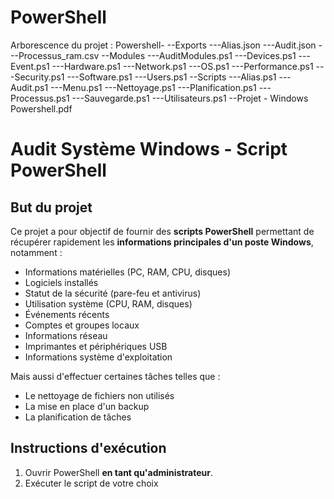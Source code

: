 # PowerShell 
Arborescence du projet :
Powershell-
          --Exports
          ---Alias.json
          ---Audit.json
          ---Processus_ram.csv
          --Modules
          ---AuditModules.ps1
          ---Devices.ps1
          ---Event.ps1
          ---Hardware.ps1
          ---Network.ps1
          ---OS.ps1
          ---Performance.ps1
          ---Security.ps1
          ---Software.ps1
          ---Users.ps1
          --Scripts
          ---Alias.ps1
          ---Audit.ps1
          ---Menu.ps1
          ---Nettoyage.ps1
          ---Planification.ps1
          ---Processus.ps1
          ---Sauvegarde.ps1
          ---Utilisateurs.ps1
          --Projet - Windows Powershell.pdf

# Audit Système Windows - Script PowerShell

##  But du projet

Ce projet a pour objectif de fournir des **scripts PowerShell** permettant de récupérer rapidement les **informations principales d'un poste Windows**, notamment :

- Informations matérielles (PC, RAM, CPU, disques)
- Logiciels installés
- Statut de la sécurité (pare-feu et antivirus)
- Utilisation système (CPU, RAM, disques)
- Événements récents
- Comptes et groupes locaux
- Informations réseau
- Imprimantes et périphériques USB
- Informations système d'exploitation

Mais aussi d'effectuer certaines tâches telles que : 

- Le nettoyage de fichiers non utilisés
- La mise en place d'un backup
- La planification de tâches

##  Instructions d'exécution

1. Ouvrir PowerShell **en tant qu'administrateur**.
2. Exécuter le script de votre choix
